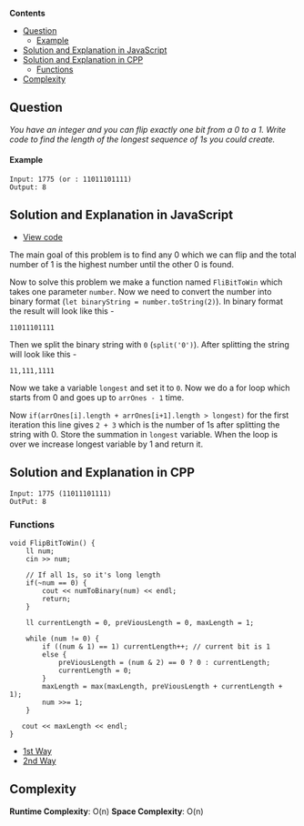 **Contents**

- [Question](#question)
    - [Example](#example)
- [Solution and Explanation in JavaScript](#solution-and-explanation-in-javascript)
- [Solution and Explanation in CPP](#solution-and-explanation-in-cpp)
  - [Functions](#functions)
- [Complexity](#complexity)

## Question
*You have an integer and you can flip exactly one bit from a 0 to a 1. Write code to find the length of the longest sequence of 1s you could create.*
#### Example
```
Input: 1775 (or : 11011101111)
Output: 8 
```
## Solution and Explanation in JavaScript

- [View code](/src/Bit%20Manipulations/Flip%20Bit%20to%20Win/FlipBitToWin.js)

The main goal of this problem is to find any 0 which we can flip and the total number of 1 is the highest number until the other 0 is found. <br>

Now to solve this problem we make a function named `FliBitToWin` which takes one parameter `number`. Now we need to convert the number into binary format (`let binaryString = number.toString(2)`). In binary format the result will look like this -
```
11011101111
```
Then we split the binary string with `0` (`split('0')`). After splitting the string will look like this - 
```
11,111,1111
```
Now we take a variable `longest` and set it to `0`. Now we do a for loop which starts from 0 and goes up to `arrOnes - 1` time. <br>

Now `if(arrOnes[i].length + arrOnes[i+1].length > longest)` for the first iteration this line gives `2 + 3` which is the number of 1s after splitting the string with 0. Store the summation in `longest` variable. When the loop is over we increase longest variable by 1 and return it. <br>

## Solution and Explanation in CPP

```
Input: 1775 (11011101111)
OutPut: 8
```
### Functions
```
void FlipBitToWin() {
    ll num;
    cin >> num;

    // If all 1s, so it's long length
    if(~num == 0) {
        cout << numToBinary(num) << endl;
        return;
    }

    ll currentLength = 0, preViousLength = 0, maxLength = 1;

    while (num != 0) {
        if ((num & 1) == 1) currentLength++; // current bit is 1
        else {
            preViousLength = (num & 2) == 0 ? 0 : currentLength;
            currentLength = 0;
        }
        maxLength = max(maxLength, preViousLength + currentLength + 1);
        num >>= 1;
    }
    
   cout << maxLength << endl;
}

```

- [1st Way](/src/Bit%20Manipulations/Flip%20Bit%20to%20Win/FlipBitToWin01.cpp)
- [2nd Way](/src/Bit%20Manipulations/Flip%20Bit%20to%20Win/FlipBitToWin02.cpp)


## Complexity

**Runtime Complexity**: O(n)
**Space Complexity**: O(n)
